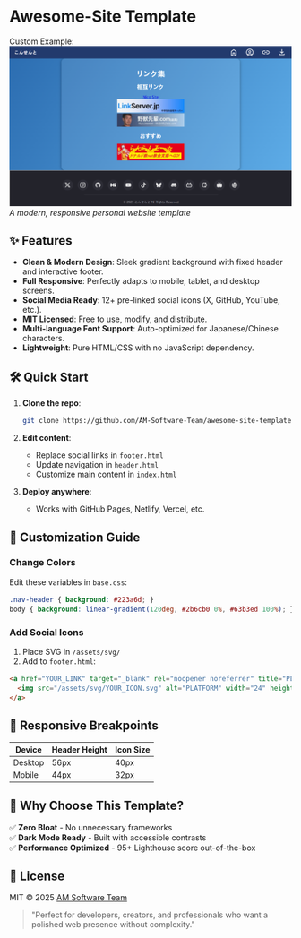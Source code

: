 # Awesome-Site Template

Custom Example:
![Custom Example](https://raw.githubusercontent.com/Linux-jam/Photo-Gallery/refs/heads/main/awesome-site-demo.png)  
*A modern, responsive personal website template*

## ✨ Features

- **Clean & Modern Design**: Sleek gradient background with fixed header and interactive footer.
- **Full Responsive**: Perfectly adapts to mobile, tablet, and desktop screens.
- **Social Media Ready**: 12+ pre-linked social icons (X, GitHub, YouTube, etc.).
- **MIT Licensed**: Free to use, modify, and distribute.
- **Multi-language Font Support**: Auto-optimized for Japanese/Chinese characters.
- **Lightweight**: Pure HTML/CSS with no JavaScript dependency.

## 🛠️ Quick Start

1. **Clone the repo**:
   ```bash
   git clone https://github.com/AM-Software-Team/awesome-site-template.git
   ```

2. **Edit content**:
   - Replace social links in `footer.html`
   - Update navigation in `header.html`
   - Customize main content in `index.html`

3. **Deploy anywhere**:
   - Works with GitHub Pages, Netlify, Vercel, etc.

## 🎨 Customization Guide

### Change Colors
Edit these variables in `base.css`:
```css
.nav-header { background: #223a6d; }
body { background: linear-gradient(120deg, #2b6cb0 0%, #63b3ed 100%); }
```

### Add Social Icons
1. Place SVG in `/assets/svg/`
2. Add to `footer.html`:
```html
<a href="YOUR_LINK" target="_blank" rel="noopener noreferrer" title="PLATFORM">
  <img src="/assets/svg/YOUR_ICON.svg" alt="PLATFORM" width="24" height="24">
</a>
```

## 📱 Responsive Breakpoints
| Device       | Header Height | Icon Size |
|--------------|---------------|-----------|
| Desktop      | 56px          | 40px      |
| Mobile       | 44px          | 32px      |

## 🌟 Why Choose This Template?

✅ **Zero Bloat** - No unnecessary frameworks  
✅ **Dark Mode Ready** - Built with accessible contrasts  
✅ **Performance Optimized** - 95+ Lighthouse score out-of-the-box  

## 📜 License
MIT © 2025 [AM Software Team](https://github.com/ams-www)

> "Perfect for developers, creators, and professionals who want a polished web presence without complexity."
